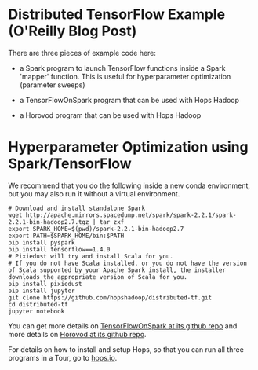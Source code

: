 # Distributed TensorFlow Example (O'Reilly Blog Post)

There are three pieces of example code here:
  
  * a Spark program to launch TensorFlow functions inside a Spark 'mapper' function. This is useful for hyperparameter optimization (parameter sweeps)
  
  * a TensorFlowOnSpark program that can be used with Hops Hadoop
  
  * a Horovod program that can be used with Hops Hadoop


Hyperparameter Optimization using Spark/TensorFlow
====

We recommend that you do the following inside a new conda environment, but you may also run it without a virtual environment.


    # Download and install standalone Spark
    wget http://apache.mirrors.spacedump.net/spark/spark-2.2.1/spark-2.2.1-bin-hadoop2.7.tgz | tar zxf
    export SPARK_HOME=$(pwd)/spark-2.2.1-bin-hadoop2.7
    export PATH=$SPARK_HOME/bin:$PATH
    pip install pyspark
    pip install tensorflow==1.4.0
    # Pixiedust will try and install Scala for you.
    # If you do not have Scala installed, or you do not have the version of Scala supported by your Apache Spark install, the installer downloads the appropriate version of Scala for you.
    pip install pixiedust
    pip install jupyter
    git clone https://github.com/hopshadoop/distributed-tf.git
    cd distributed-tf
    jupyter notebook



You can get more details on [TensorFlowOnSpark at its github repo](https://github.com/yahoo/TensorFlowOnSpark) and more details on [Horovod at its github repo](https://github.com/uber/horovod).
    
For details on how to install and setup Hops, so that you can run all three programs in a Tour, go to [hops.io](http://www.hops.io).

